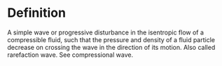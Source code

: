 # Definition

A simple wave or progressive disturbance in the isentropic flow of a
compressible fluid, such that the pressure and density of a fluid
particle decrease on crossing the wave in the direction of its motion.
Also called rarefaction wave. See compressional wave.
